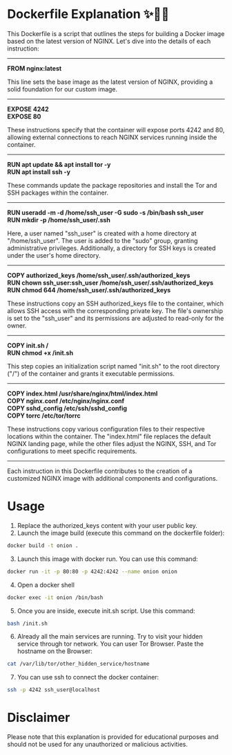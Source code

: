 # Dockerfile Explanation ✨🐳🔧

This Dockerfile is a script that outlines the steps for building a Docker image based on the latest version of NGINX. Let's dive into the details of each instruction:

---

**FROM nginx:latest** 

This line sets the base image as the latest version of NGINX, providing a solid foundation for our custom image.

---

**EXPOSE 4242  
EXPOSE 80** 

These instructions specify that the container will expose ports 4242 and 80, allowing external connections to reach NGINX services running inside the container.

---

**RUN apt update && apt install tor -y  
RUN apt install ssh -y** 

These commands update the package repositories and install the Tor and SSH packages within the container.

---

**RUN useradd -m -d /home/ssh_user -G sudo -s /bin/bash ssh_user  
RUN mkdir -p /home/ssh_user/.ssh** 

Here, a user named "ssh_user" is created with a home directory at "/home/ssh_user". The user is added to the "sudo" group, granting administrative privileges. Additionally, a directory for SSH keys is created under the user's home directory.

---

**COPY authorized_keys /home/ssh_user/.ssh/authorized_keys  
RUN chown ssh_user:ssh_user /home/ssh_user/.ssh/authorized_keys  
RUN chmod 644 /home/ssh_user/.ssh/authorized_keys** 

These instructions copy an SSH authorized_keys file to the container, which allows SSH access with the corresponding private key. The file's ownership is set to the "ssh_user" and its permissions are adjusted to read-only for the owner.

---

**COPY init.sh /  
RUN chmod +x /init.sh** 

This step copies an initialization script named "init.sh" to the root directory ("/") of the container and grants it executable permissions.

---

**COPY index.html /usr/share/nginx/html/index.html  
COPY nginx.conf /etc/nginx/nginx.conf  
COPY sshd_config /etc/ssh/sshd_config  
COPY torrc /etc/tor/torrc** 

These instructions copy various configuration files to their respective locations within the container. The "index.html" file replaces the default NGINX landing page, while the other files adjust the NGINX, SSH, and Tor configurations to meet specific requirements.

---

Each instruction in this Dockerfile contributes to the creation of a customized NGINX image with additional components and configurations.

# Usage

1. Replace the authorized_keys content with your user public key.
2. Launch the image build (execute this command on the dockerfile folder):
```bash
docker build -t onion .
```
3. Launch this image with docker run. You can use this command:
```bash
docker run -it -p 80:80 -p 4242:4242 --name onion onion
```
4. Open a docker shell
```bash
docker exec -it onion /bin/bash
```
5. Once you are inside, execute init.sh script. Use this command:
```bash
bash /init.sh
```
6. Already all the main services are running. Try to visit your hidden service through tor network. You can user Tor Browser. Paste the hostname on the Browser:
```bash
cat /var/lib/tor/other_hidden_service/hostname
```
7. You can use ssh to connect the docker container:
```bash
ssh -p 4242 ssh_user@localhost
```

# Disclaimer
Please note that this explanation is provided for educational purposes and should not be used for any unauthorized or malicious activities.
